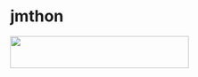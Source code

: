 # jmthon

<p align="left"><a href="https://heroku.com/deploy?template=https://github.com/jmthonub/roz"> <img src="https://img.shields.io/badge/Deploy%20To%20Heroku-purple?style=for-the-badge&logo=heroku" width="320" height="58.45"/></a></p>
